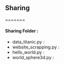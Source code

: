 ## Sharing
=======

#### Sharing Folder :
- data_titanic.py :
- website_scrapping.py : 
- hello_world.py :
- world_sphere3d.py :
